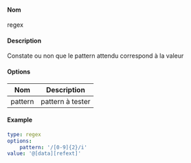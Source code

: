 #### Nom

regex


#### Description

Constate ou non que le pattern attendu correspond à la valeur


#### Options

| Nom              | Description                                                             |
|------------------|-------------------------------------------------------------------------|
| pattern          | pattern à tester                                                        |

#### Example

```yaml
type: regex
options:
    pattern: '/[0-9]{2}/i'
value: '@[data][refext]'
```